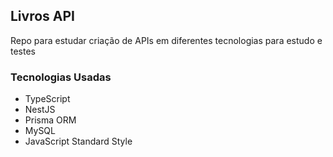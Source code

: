 ## Livros API
Repo para estudar criação de APIs em diferentes tecnologias para estudo e testes

### Tecnologias Usadas
- TypeScript
- NestJS
- Prisma ORM
- MySQL
- JavaScript Standard Style
